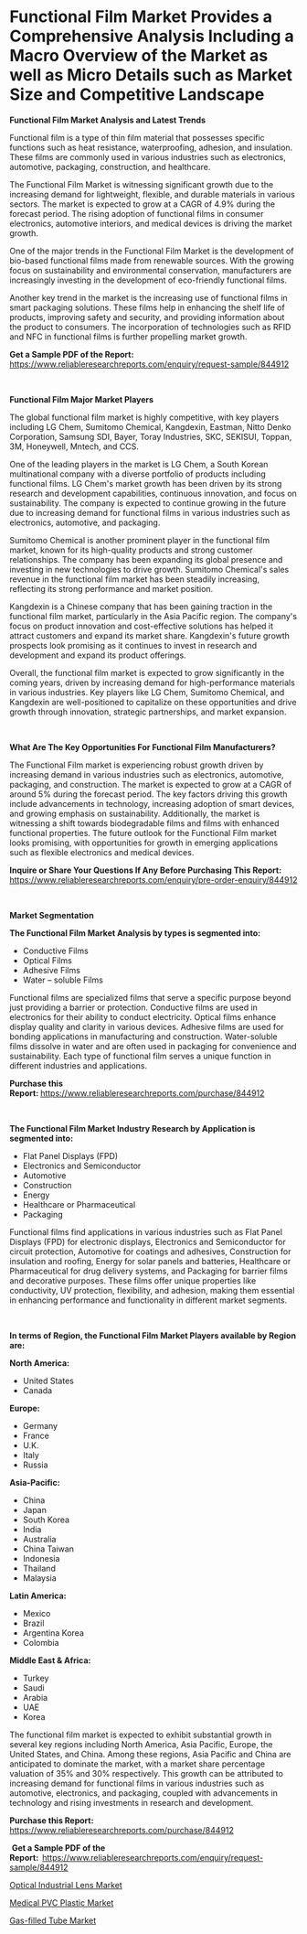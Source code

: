 <p><h1>Functional Film Market Provides a Comprehensive Analysis Including a Macro Overview of the Market as well as Micro Details such as Market Size and Competitive Landscape</h1></p><p><strong>Functional Film Market Analysis and Latest Trends</strong></p>
<p><p>Functional film is a type of thin film material that possesses specific functions such as heat resistance, waterproofing, adhesion, and insulation. These films are commonly used in various industries such as electronics, automotive, packaging, construction, and healthcare.</p><p>The Functional Film Market is witnessing significant growth due to the increasing demand for lightweight, flexible, and durable materials in various sectors. The market is expected to grow at a CAGR of 4.9% during the forecast period. The rising adoption of functional films in consumer electronics, automotive interiors, and medical devices is driving the market growth.</p><p>One of the major trends in the Functional Film Market is the development of bio-based functional films made from renewable sources. With the growing focus on sustainability and environmental conservation, manufacturers are increasingly investing in the development of eco-friendly functional films.</p><p>Another key trend in the market is the increasing use of functional films in smart packaging solutions. These films help in enhancing the shelf life of products, improving safety and security, and providing information about the product to consumers. The incorporation of technologies such as RFID and NFC in functional films is further propelling market growth.</p></p>
<p><strong>Get a Sample PDF of the Report:&nbsp;</strong> <a href="https://www.reliableresearchreports.com/enquiry/request-sample/844912">https://www.reliableresearchreports.com/enquiry/request-sample/844912</a></p>
<p>&nbsp;</p>
<p><strong>Functional Film Major Market Players</strong></p>
<p><p>The global functional film market is highly competitive, with key players including LG Chem, Sumitomo Chemical, Kangdexin, Eastman, Nitto Denko Corporation, Samsung SDI, Bayer, Toray Industries, SKC, SEKISUI, Toppan, 3M, Honeywell, Mntech, and CCS.</p><p>One of the leading players in the market is LG Chem, a South Korean multinational company with a diverse portfolio of products including functional films. LG Chem's market growth has been driven by its strong research and development capabilities, continuous innovation, and focus on sustainability. The company is expected to continue growing in the future due to increasing demand for functional films in various industries such as electronics, automotive, and packaging.</p><p>Sumitomo Chemical is another prominent player in the functional film market, known for its high-quality products and strong customer relationships. The company has been expanding its global presence and investing in new technologies to drive growth. Sumitomo Chemical's sales revenue in the functional film market has been steadily increasing, reflecting its strong performance and market position.</p><p>Kangdexin is a Chinese company that has been gaining traction in the functional film market, particularly in the Asia Pacific region. The company's focus on product innovation and cost-effective solutions has helped it attract customers and expand its market share. Kangdexin's future growth prospects look promising as it continues to invest in research and development and expand its product offerings.</p><p>Overall, the functional film market is expected to grow significantly in the coming years, driven by increasing demand for high-performance materials in various industries. Key players like LG Chem, Sumitomo Chemical, and Kangdexin are well-positioned to capitalize on these opportunities and drive growth through innovation, strategic partnerships, and market expansion.</p></p>
<p>&nbsp;</p>
<p><strong>What Are The Key Opportunities For Functional Film Manufacturers?</strong></p>
<p><p>The Functional Film market is experiencing robust growth driven by increasing demand in various industries such as electronics, automotive, packaging, and construction. The market is expected to grow at a CAGR of around 5% during the forecast period. The key factors driving this growth include advancements in technology, increasing adoption of smart devices, and growing emphasis on sustainability. Additionally, the market is witnessing a shift towards biodegradable films and films with enhanced functional properties. The future outlook for the Functional Film market looks promising, with opportunities for growth in emerging applications such as flexible electronics and medical devices.</p></p>
<p><strong>Inquire or Share Your Questions If Any Before Purchasing This Report:</strong> <a href="https://www.reliableresearchreports.com/enquiry/pre-order-enquiry/844912">https://www.reliableresearchreports.com/enquiry/pre-order-enquiry/844912</a></p>
<p>&nbsp;</p>
<p><strong>Market Segmentation</strong></p>
<p><strong>The Functional Film Market Analysis by types is segmented into:</strong></p>
<p><ul><li>Conductive Films</li><li>Optical Films</li><li>Adhesive Films</li><li>Water – soluble Films</li></ul></p>
<p><p>Functional films are specialized films that serve a specific purpose beyond just providing a barrier or protection. Conductive films are used in electronics for their ability to conduct electricity. Optical films enhance display quality and clarity in various devices. Adhesive films are used for bonding applications in manufacturing and construction. Water-soluble films dissolve in water and are often used in packaging for convenience and sustainability. Each type of functional film serves a unique function in different industries and applications.</p></p>
<p><strong>Purchase this Report:&nbsp;</strong><a href="https://www.reliableresearchreports.com/purchase/844912">https://www.reliableresearchreports.com/purchase/844912</a></p>
<p>&nbsp;</p>
<p><strong>The Functional Film Market Industry Research by Application is segmented into:</strong></p>
<p><ul><li>Flat Panel Displays (FPD)</li><li>Electronics and Semiconductor</li><li>Automotive</li><li>Construction</li><li>Energy</li><li>Healthcare or Pharmaceutical</li><li>Packaging</li></ul></p>
<p><p>Functional films find applications in various industries such as Flat Panel Displays (FPD) for electronic displays, Electronics and Semiconductor for circuit protection, Automotive for coatings and adhesives, Construction for insulation and roofing, Energy for solar panels and batteries, Healthcare or Pharmaceutical for drug delivery systems, and Packaging for barrier films and decorative purposes. These films offer unique properties like conductivity, UV protection, flexibility, and adhesion, making them essential in enhancing performance and functionality in different market segments.</p></p>
<p>&nbsp;</p>
<p><strong>In terms of Region, the Functional Film Market Players available by Region are:</strong></p>
<p>
    <p> <strong> North America: </strong>
        <ul>
            <li>United States</li>
            <li>Canada</li>
        </ul>
        </p> 
    <p> <strong> Europe: </strong>
        <ul>
            <li>Germany</li>
            <li>France</li>
            <li>U.K.</li>
            <li>Italy</li>
            <li>Russia</li>
        </ul>
        </p> 
    <p> <strong> Asia-Pacific: </strong>
        <ul>
            <li>China</li>
            <li>Japan</li>
            <li>South Korea</li>
            <li>India</li>
            <li>Australia</li>
            <li>China Taiwan</li>
            <li>Indonesia</li>
            <li>Thailand</li>
            <li>Malaysia</li>
        </ul>
        </p> 
    <p> <strong> Latin America: </strong>
        <ul>
            <li>Mexico</li>
            <li>Brazil</li>
            <li>Argentina Korea</li>
            <li>Colombia</li>
        </ul>
        </p> 
    <p> <strong> Middle East & Africa: </strong>
        <ul>
            <li>Turkey</li>
            <li>Saudi</li>
            <li>Arabia</li>
            <li>UAE</li>
            <li>Korea</li>
        </ul>
    </p>
    </p>
<p><p>The functional film market is expected to exhibit substantial growth in several key regions including North America, Asia Pacific, Europe, the United States, and China. Among these regions, Asia Pacific and China are anticipated to dominate the market, with a market share percentage valuation of 35% and 30% respectively. This growth can be attributed to increasing demand for functional films in various industries such as automotive, electronics, and packaging, coupled with advancements in technology and rising investments in research and development.</p></p>
<p><strong>Purchase this Report: </strong><a href="https://www.reliableresearchreports.com/purchase/844912">https://www.reliableresearchreports.com/purchase/844912</a></p>
<p>&nbsp;<strong>Get a Sample PDF of the Report:&nbsp;&nbsp;</strong><a href="https://www.reliableresearchreports.com/enquiry/request-sample/844912">https://www.reliableresearchreports.com/enquiry/request-sample/844912</a></p>
<p><strong></strong></p>
<p><p><a href="https://view.publitas.com/reportprime-1/optical-industrial-lens-market-insights-market-players-and-forecast-till-2030/">Optical Industrial Lens Market</a></p><p><a href="https://view.publitas.com/reportprime-1/medical-pvc-plastic-market-analysis-and-market-size-global-industry-overview-market-segmentation-and-forecast-2023-to-2030/">Medical PVC Plastic Market</a></p><p><a href="https://view.publitas.com/reportprime-1/gas-filled-tube-market-size-market-share-and-global-market-analysis-report-2023-2030/">Gas-filled Tube Market</a></p></p>